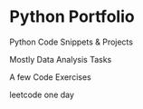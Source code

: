 # Python Portfolio

Python Code Snippets & Projects

Mostly Data Analysis Tasks

A few Code Exercises

leetcode one day
